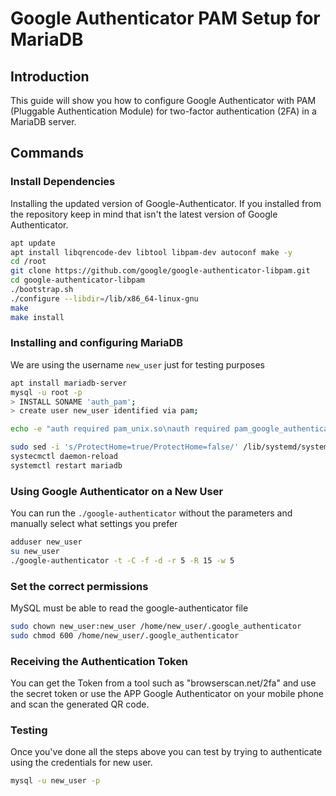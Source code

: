 # Google Authenticator PAM Setup for MariaDB

## Introduction

This guide will show you how to configure Google Authenticator with PAM (Pluggable Authentication Module) for two-factor authentication (2FA) in a MariaDB server.

## Commands

### Install Dependencies

Installing the updated version of Google-Authenticator. If you installed from the repository keep in mind that isn't the latest version of Google Authenticator.
```bash
apt update
apt install libqrencode-dev libtool libpam-dev autoconf make -y
cd /root
git clone https://github.com/google/google-authenticator-libpam.git
cd google-authenticator-libpam
./bootstrap.sh
./configure --libdir=/lib/x86_64-linux-gnu
make
make install
```

### Installing and configuring MariaDB

We are using the username `new_user` just for testing purposes
```bash
apt install mariadb-server
mysql -u root -p
> INSTALL SONAME 'auth_pam';
> create user new_user identified via pam;

echo -e "auth required pam_unix.so\nauth required pam_google_authenticator.so\naccount required pam_unix.so" | sudo tee -a /etc/pam.d/mysql

sudo sed -i 's/ProtectHome=true/ProtectHome=false/' /lib/systemd/system/mariadb.service
systecmctl daemon-reload
systemctl restart mariadb
```

### Using Google Authenticator on a New User

You can run the `./google-authenticator` without the parameters and manually select what settings you prefer
```bash
adduser new_user
su new_user
./google-authenticator -t -C -f -d -r 5 -R 15 -w 5
```

### Set the correct permissions

MySQL must be able to read the google-authenticator file
```bash
sudo chown new_user:new_user /home/new_user/.google_authenticator
sudo chmod 600 /home/new_user/.google_authenticator
```

### Receiving the Authentication Token

You can get the Token from a tool such as "browserscan.net/2fa" and use the secret token or use the APP Google Authenticator on your mobile phone and scan the generated QR code.

### Testing

Once you've done all the steps above you can test by trying to authenticate using the credentials for new user.
```bash
mysql -u new_user -p
```
